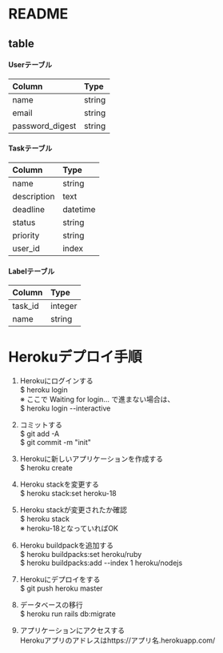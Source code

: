 # README
## __table__
#### Userテーブル
| Column          | Type   | 
| :-------------  | :----  | 
| name            | string | 
| email           | string | 
| password_digest | string | 
#### Taskテーブル
| Column      | Type     | 
| :---------  | :------  | 
| name        | string   | 
| description | text     | 
| deadline    | datetime | 
| status      | string   | 
| priority    | string   | 
| user_id     | index    | 
#### Labelテーブル
| Column  | Type    | 
| :-----  | :-----  | 
| task_id | integer | 
| name    | string  | 
# Herokuデプロイ手順

1. Herokuにログインする  
  $ heroku login  
  ※ ここで Waiting for login... で進まない場合は、  
  $ heroku login --interactive

1. コミットする  
  $ git add -A  
  $ git commit -m "init"  

1. Herokuに新しいアプリケーションを作成する  
  $ heroku create  

1. Heroku stackを変更する  
  $ heroku stack:set heroku-18  

1. Heroku stackが変更されたか確認  
  $ heroku stack  
  ※ heroku-18となっていればOK  

1. Heroku buildpackを追加する  
  $ heroku buildpacks:set heroku/ruby  
  $ heroku buildpacks:add --index 1 heroku/nodejs  

1. Herokuにデプロイをする  
  $ git push heroku master  

1. データベースの移行  
  $ heroku run rails db:migrate  

1. アプリケーションにアクセスする  
  Herokuアプリのアドレスはhttps://アプリ名.herokuapp.com/  